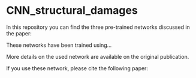 # CNN_structural_damages
In this repository you can find the three pre-trained networks discussed in the paper:


These networks have been trained using...

More details on the used network are available on the original publication. 

If you use these network, please cite the following paper:

